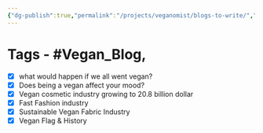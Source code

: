 ```yaml
---
{"dg-publish":true,"permalink":"/projects/veganomist/blogs-to-write/","dgPassFrontmatter":true,"noteIcon":"3","created":"2023-11-14T21:08:36.960+05:30","updated":"2024-02-26T02:52:10.752+05:30"}
---
```


# **Tags** - #Vegan_Blog,
- [x] what would happen if we all went vegan?
- [x] Does being a vegan affect your mood?
- [x] Vegan cosmetic industry growing to 20.8 billion dollar
- [x] Fast Fashion industry
- [x] Sustainable Vegan Fabric Industry
- [x] Vegan Flag & History